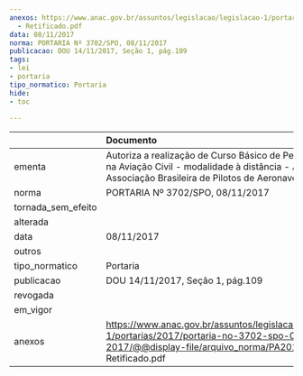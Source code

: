 ```yaml
---
anexos: https://www.anac.gov.br/assuntos/legislacao/legislacao-1/portarias/2017/portaria-no-3702-spo-08-11-2017/@@display-file/arquivo_norma/PA2017-3702
  - Retificado.pdf
data: 08/11/2017
norma: PORTARIA Nº 3702/SPO, 08/11/2017
publicacao: DOU 14/11/2017, Seção 1, pág.109
tags:
- lei
- portaria
tipo_normatico: Portaria
hide: 
- toc 
 
---
```


|                    | Documento                                                                                                                                                         |
|:-------------------|:------------------------------------------------------------------------------------------------------------------------------------------------------------------|
| ementa             | Autoriza a realização de Curso Básico de Perícia Médica na Aviação Civil - modalidade à distância -  ABUL - Associação Brasileira de Pilotos de Aeronaves Leves.  |
| norma              | PORTARIA Nº 3702/SPO, 08/11/2017                                                                                                                                  |
| tornada_sem_efeito |                                                                                                                                                                   |
| alterada           |                                                                                                                                                                   |
| data               | 08/11/2017                                                                                                                                                        |
| outros             |                                                                                                                                                                   |
| tipo_normatico     | Portaria                                                                                                                                                          |
| publicacao         | DOU 14/11/2017, Seção 1, pág.109                                                                                                                                  |
| revogada           |                                                                                                                                                                   |
| em_vigor           |                                                                                                                                                                   |
| anexos             | https://www.anac.gov.br/assuntos/legislacao/legislacao-1/portarias/2017/portaria-no-3702-spo-08-11-2017/@@display-file/arquivo_norma/PA2017-3702 - Retificado.pdf |